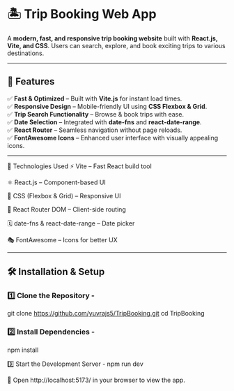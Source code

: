 # 🏝️ Trip Booking Web App

A **modern, fast, and responsive trip booking website** built with **React.js, Vite, and CSS**. Users can search, explore, and book exciting trips to various destinations.

---

## 🚀 Features

✅ **Fast & Optimized** – Built with **Vite.js** for instant load times.  
✅ **Responsive Design** – Mobile-friendly UI using **CSS Flexbox & Grid**.  
✅ **Trip Search Functionality** – Browse & book trips with ease.  
✅ **Date Selection** – Integrated with **date-fns** and **react-date-range**.  
✅ **React Router** – Seamless navigation without page reloads.  
✅ **FontAwesome Icons** – Enhanced user interface with visually appealing icons.  

---

📌 Technologies Used
⚡ Vite – Fast React build tool

⚛ React.js – Component-based UI

🎨 CSS (Flexbox & Grid) – Responsive UI

🔄 React Router DOM – Client-side routing

🗓 date-fns & react-date-range – Date picker

🎭 FontAwesome – Icons for better UX

---
## 🛠️ Installation & Setup

### 1️⃣ **Clone the Repository** -

git clone https://github.com/yuvrajs5/TripBooking.git
cd TripBooking


### 2️⃣ Install Dependencies -
npm install

3️⃣ Start the Development Server -
npm run dev


📌 Open http://localhost:5173/ in your browser to view the app.
